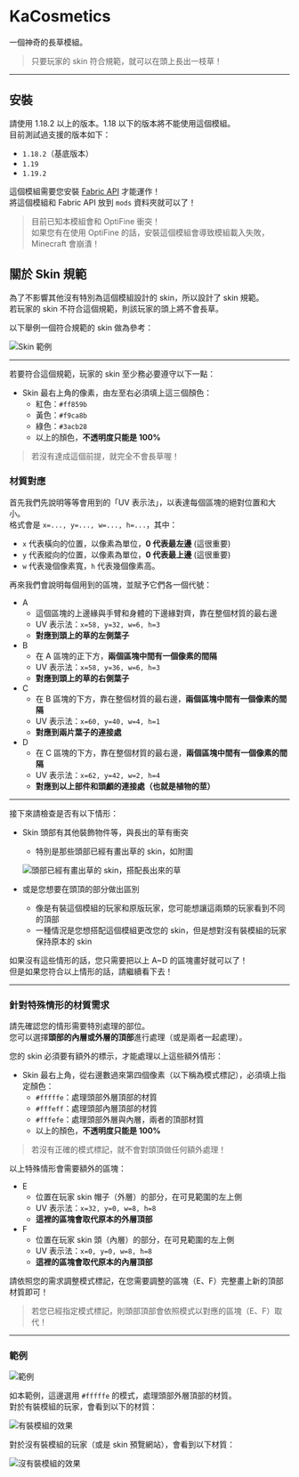 # KaCosmetics
一個神奇的長草模組。
> 只要玩家的 skin 符合規範，就可以在頭上長出一枝草！

---
## 安裝

請使用 1.18.2 以上的版本。1.18 以下的版本將不能使用這個模組。\
目前測試過支援的版本如下：
* `1.18.2`（基底版本）
* `1.19`
* `1.19.2`

這個模組需要您安裝 [Fabric API](https://www.curseforge.com/minecraft/mc-mods/fabric-api) 才能運作！\
將這個模組和 Fabric API 放到 `mods` 資料夾就可以了！

> 目前已知本模組會和 OptiFine 衝突！\
> 如果您有在使用 OptiFine 的話，安裝這個模組會導致模組載入失敗，Minecraft 會崩潰！

## 關於 Skin 規範
為了不影響其他沒有特別為這個模組設計的 skin，所以設計了 skin 規範。\
若玩家的 skin 不符合這個規範，則該玩家的頭上將不會長草。

以下舉例一個符合規範的 skin 做為參考：

![Skin 範例](./docs/skin_sample.png)

---

若要符合這個規範，玩家的 skin 至少務必要遵守以下一點：

* Skin 最右上角的像素，由左至右必須填上這三個顏色：
    - 紅色：`#ff859b`
    - 黃色：`#f9ca8b`
    - 綠色：`#3acb28`
    - 以上的顏色，**不透明度只能是 100%**

> 若沒有達成這個前提，就完全不會長草喔！

### 材質對應
首先我們先說明等等會用到的「UV 表示法」，以表達每個區塊的絕對位置和大小。\
格式會是 `x=..., y=..., w=..., h=...`，其中：
* `x` 代表橫向的位置，以像素為單位，**0 代表最左邊** (這很重要)
* `y` 代表縱向的位置，以像素為單位，**0 代表最上邊** (這很重要)
* `w` 代表幾個像素寬，`h` 代表幾個像素高。

再來我們會說明每個用到的區塊，並賦予它們各一個代號：

* A
    - 這個區塊的上邊緣與手臂和身體的下邊緣對齊，靠在整個材質的最右邊
    - UV 表示法：`x=58, y=32, w=6, h=3`
    - **對應到頭上的草的左側葉子**
* B
    - 在 A 區塊的正下方，**兩個區塊中間有一個像素的間隔**
    - UV 表示法：`x=58, y=36, w=6, h=3`
    - **對應到頭上的草的右側葉子**
* C
    - 在 B 區塊的下方，靠在整個材質的最右邊，**兩個區塊中間有一個像素的間隔**
    - UV 表示法：`x=60, y=40, w=4, h=1`
    - **對應到兩片葉子的連接處**
* D
    - 在 C 區塊的下方，靠在整個材質的最右邊，**兩個區塊中間有一個像素的間隔**
    - UV 表示法：`x=62, y=42, w=2, h=4`
    - **對應到以上部件和頭顱的連接處（也就是植物的莖）**
---

接下來請檢查是否有以下情形：
* Skin 頭部有其他裝飾物件等，與長出的草有衝突
    - 特別是那些頭部已經有畫出草的 skin，如附圖
    
    ![頭部已經有畫出草的 skin，搭配長出來的草](./docs/design_conflict.png)
* 或是您想要在頭頂的部分做出區別
    - 像是有裝這個模組的玩家和原版玩家，您可能想讓這兩類的玩家看到不同的頂部
    - 一種情況是您想搭配這個模組更改您的 skin，但是想對沒有裝模組的玩家保持原本的 skin

如果沒有這些情形的話，您只需要把以上 A~D 的區塊畫好就可以了！\
但是如果您符合以上情形的話，請繼續看下去！

---

### 針對特殊情形的材質需求

請先確認您的情形需要特別處理的部位。\
您可以選擇**頭部的內層或外層的頂部**進行處理（或是兩者一起處理）。

您的 skin 必須要有額外的標示，才能處理以上這些額外情形：

* Skin 最右上角，從右邊數過來第四個像素（以下稱為模式標記），必須填上指定顏色：
    - `#fffffe`：處理頭部外層頂部的材質
    - `#fffeff`：處理頭部內層頂部的材質
    - `#fffefe`：處理頭部外層與內層，兩者的頂部材質
    - 以上的顏色，**不透明度只能是 100%**

> 若沒有正確的模式標記，就不會對頭頂做任何額外處理！

以上特殊情形會需要額外的區塊：

* E
    - 位置在玩家 skin 帽子（外層）的部分，在可見範圍的左上側
    - UV 表示法：`x=32, y=0, w=8, h=8`
    - **這裡的區塊會取代原本的外層頂部**
* F
    - 位置在玩家 skin 頭（內層）的部分，在可見範圍的左上側
    - UV 表示法：`x=0, y=0, w=8, h=8`
    - **這裡的區塊會取代原本的內層頂部**

請依照您的需求調整模式標記，在您需要調整的區塊（E、F）完整畫上新的頂部材質即可！
> 若您已經指定模式標記，則頭部頂部會依照模式以對應的區塊（E、F）取代！

---

### 範例
![範例](./docs/mode_sample.png)

如本範例，這邊選用 `#fffffe` 的模式，處理頭部外層頂部的材質。\
對於有裝模組的玩家，會看到以下的材質：

![有裝模組的效果](./docs/mod_preview.png)

對於沒有裝模組的玩家（或是 skin 預覽網站），會看到以下材質：

![沒有裝模組的效果](./docs/vanilla_preview.png)
